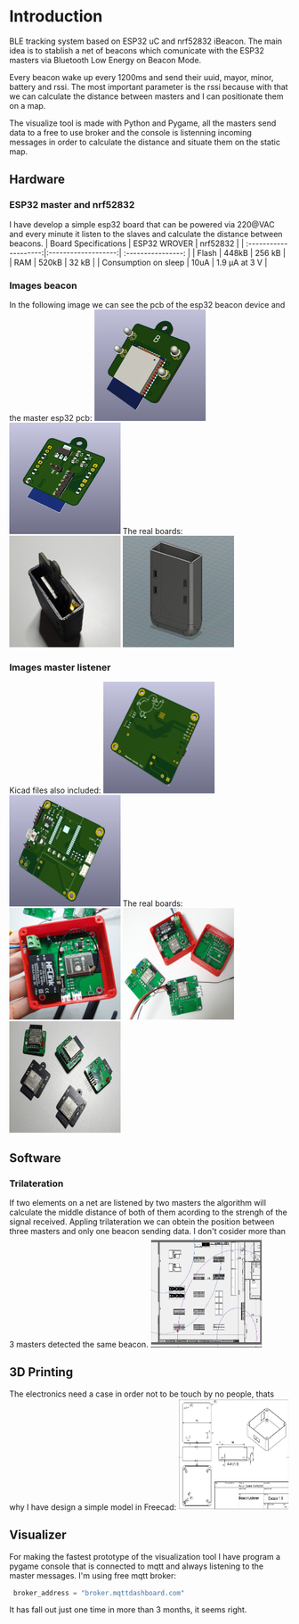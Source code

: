 # Introduction #
BLE tracking system based on ESP32 uC and nrf52832 iBeacon. The main idea is to stablish a net of beacons which
comunicate with the ESP32 masters via Bluetooth Low Energy on Beacon Mode.

Every beacon wake up every 1200ms and send their uuid, mayor, minor, battery and rssi. The most important parameter is the rssi because with that we can calculate the distance between masters and I can positionate them on a map.

The visualize tool is made with Python and Pygame, all the masters send data to a free to use broker and the console is listenning incoming messages in order to calculate the distance and situate them on the static map.
## Hardware ##
### ESP32 master and  nrf52832 ###
I have develop a simple esp32 board that can be powered via 220@VAC and every minute it listen to the slaves and calculate the distance between beacons.
| Board Specifications  |  ESP32 WROVER       |  nrf52832          |
| :--------------------:|:-------------------:| :----------------: | 
| Flash                 |         448kB       |      256 kB        | 
| RAM                   |        520kB        |       32 kB        | 
| Consumption on sleep  |         10uA        |    1.9 μA at 3 V   | 

### Images beacon ###
In the following image we can see the pcb of the esp32 beacon device and the master esp32 pcb:
<img src="https://github.com/RarceD/TFM--Bluetooth-Beacon-Tracking-/blob/master/Technical%20project/Schematics/emiter_1.PNG" alt="drawing"  height= "200" width="200"/>
<img src="https://github.com/RarceD/TFM--Bluetooth-Beacon-Tracking-/blob/master/Technical%20project/Schematics/emiter_2.PNG" alt="drawing"  height= "200" width="200"/>
The real boards:
<img src="https://github.com/RarceD/TFM--Bluetooth-Beacon-Tracking-/blob/master/Technical%20project/Schematics/3d_beacon_1.jpeg" alt="drawing"  height= "200" width="200"/>
<img src="https://github.com/RarceD/TFM--Bluetooth-Beacon-Tracking-/blob/master/Technical%20project/Schematics/mechanical_beacon.PNG" alt="drawing"  height= "200" width="200"/>

### Images master listener ###
Kicad files also included:
<img src="https://github.com/RarceD/TFM--Bluetooth-Beacon-Tracking-/blob/master/Technical%20project/Schematics/receiver_2.PNG" alt="drawing"  height= "200"  width="200"/>
<img src="https://github.com/RarceD/TFM--Bluetooth-Beacon-Tracking-/blob/master/Technical%20project/Schematics/receiver_1.PNG" alt="drawing"  height= "200"  width="200"/>
The real boards:
<img src="https://github.com/RarceD/TFM--Bluetooth-Beacon-Tracking-/blob/master/Technical%20project/Schematics/3d_antenna.jpeg" alt="drawing"  height= "200"  width="200"/>
<img src="https://github.com/RarceD/TFM--Bluetooth-Beacon-Tracking-/blob/master/Technical%20project/Schematics/real_master_pcb.jpeg" alt="drawing"  height= "200"  width="200"/>
<img src="https://github.com/RarceD/TFM--Bluetooth-Beacon-Tracking-/blob/master/Technical%20project/Schematics/real_beacon_pcb.jpeg" alt="drawing"  height= "200"  width="200"/>

## Software ##
### Trilateration ###
If two elements on a net are listened by two masters the algorithm will calculate the middle distance of both of them acording to the strengh of the signal received. Appling trilateration we can obtein the position between three masters and only one beacon sending data. I don't cosider more than 3 masters detected the same beacon.
<img src="https://github.com/RarceD/TFM--Bluetooth-Beacon-Tracking-/blob/master/Technical%20project/Memmory/images/supermarket_3.PNG" alt="drawing"  height= "200"  width="200"/>

## 3D Printing ##
The electronics need a case in order not to be touch by no people, thats why I have design a simple model in Freecad:
<img src="https://github.com/RarceD/TFM--Bluetooth-Beacon-Tracking-/blob/master/Technical%20project/Schematics/model_master.PNG" alt="drawing"  height= "200"  width="200"/>

## Visualizer ##
For making the fastest prototype of the visualization tool I have program a pygame console that is connected to mqtt and always listening to the master messages.
I'm using free mqtt broker: 
```python 
 broker_address = "broker.mqttdashboard.com"
```
It has fall out just one time in more than 3 months, it seems right.
